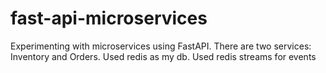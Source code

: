 # fast-api-microservices

Experimenting with microservices using FastAPI. There are two services: Inventory and Orders. Used redis as my db. Used redis streams for events
